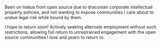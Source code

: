 Been on hiatus from open source due to draconian corporate intellectual property policies, and not wanting to expose communities I care about to undue legal risk while bound by them.

I hope to return soon! Actively seeking alternate employment without such restrictions, allowing full return to unrestrained engagement with the open source communities I love and yearn to return to.
